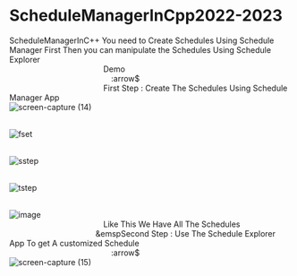 # ScheduleManagerInCpp2022-2023
ScheduleManagerInC++
You need to Create Schedules Using Schedule Manager First Then
you can manipulate the Schedules Using Schedule Explorer
<br>&emsp;&emsp;&emsp;&emsp;&emsp;&emsp;&emsp;&emsp;&emsp;&emsp;&emsp;&emsp;Demo
<br>&emsp;&emsp;&emsp;&emsp;&emsp;&emsp;&emsp;&emsp;&emsp;&emsp;&emsp;&emsp;&emsp;:arrow$
<br>&emsp;&emsp;&emsp;&emsp;&emsp;&emsp;&emsp;&emsp;&emsp;&emsp;&emsp;&emsp;First Step : Create The Schedules Using Schedule Manager App
<br>![screen-capture (14)](https://github.com/annous246/ScheduleManagerInCpp-2022-2023/assets/64448280/7f3a20f3-bd18-497f-9e84-620f0e3d1dfe)

<br>![fset](https://github.com/annous246/ScheduleManagerInCpp-2022-2023/assets/64448280/1ee62f26-4fba-4124-8e62-d520132e521e)

<br>![sstep](https://github.com/annous246/ScheduleManagerInCpp-2022-2023/assets/64448280/50d23c78-bb75-4728-bf02-0e552460fdb5)

<br>![tstep](https://github.com/annous246/ScheduleManagerInCpp-2022-2023/assets/64448280/12032930-7957-484b-8e4d-0bf510f6d01a)

<br>![image](https://github.com/annous246/ScheduleManagerInCpp-2022-2023/assets/64448280/5ffa4e14-ce65-4062-a65f-b04237e4a1a2)
<br>&emsp;&emsp;&emsp;&emsp;&emsp;&emsp;&emsp;&emsp;&emsp;&emsp;&emsp;&emsp;Like This We Have All The Schedules
<br>&emsp;&emsp;&emsp;&emsp;&emsp;&emsp;&emsp;&emsp;&emsp;&emsp;&emsp;&emspSecond Step : Use The Schedule Explorer App To get A customized Schedule
<br>&emsp;&emsp;&emsp;&emsp;&emsp;&emsp;&emsp;&emsp;&emsp;&emsp;&emsp;&emsp;&emsp;:arrow$
<br>![screen-capture (15)](https://github.com/annous246/ScheduleManagerInCpp-2022-2023/assets/64448280/a1b37de8-3292-4545-bf29-2190a89de7df)

